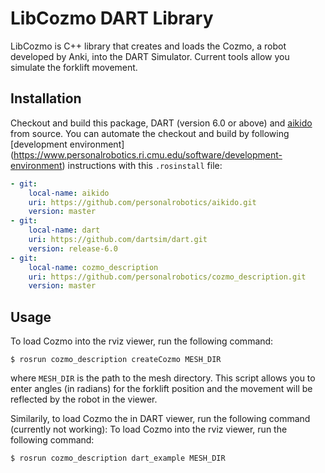 # LibCozmo DART Library
LibCozmo is C++ library that creates and loads the Cozmo, a robot developed by Anki, into the DART Simulator.
Current tools allow you simulate the forklift movement.

## Installation
Checkout and build this package, DART (version 6.0 or above)
and [aikido](https://github.com/personalrobotics/aikido.git) from source. You
can automate the checkout and build by following [development environment]
(https://www.personalrobotics.ri.cmu.edu/software/development-environment)
instructions with this `.rosinstall` file:
```yaml
- git:
    local-name: aikido
    uri: https://github.com/personalrobotics/aikido.git
    version: master
- git:
    local-name: dart
    uri: https://github.com/dartsim/dart.git
    version: release-6.0
- git:
    local-name: cozmo_description
    uri: https://github.com/personalrobotics/cozmo_description.git
    version: master
```
## Usage
To load Cozmo into the rviz viewer, run the following command:
```shell
$ rosrun cozmo_description createCozmo MESH_DIR
```
where `MESH_DIR` is the path to the mesh directory. This script allows you
to enter angles (in radians) for the forklift position and the movement will
be reflected by the robot in the viewer.

Similarily, to load Cozmo the in DART viewer, run the following command (currently not working):
To load Cozmo into the rviz viewer, run the following command:
```shell
$ rosrun cozmo_description dart_example MESH_DIR
```